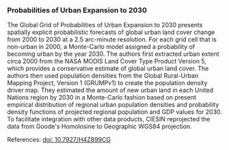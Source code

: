 ### Probabilities of Urban Expansion to 2030

The Global Grid of Probabilities of Urban Expansion to 2030 presents spatially explicit probabilistic forecasts of global urban land cover change from 2000 to 2030 at a 2.5 arc-minute resolution. For each grid cell that is non-urban in 2000, a Monte-Carlo model assigned a probability of becoming urban by the year 2030. The authors first extracted urban extent circa 2000 from the NASA MODIS Land Cover Type Product Version 5, which provides a conservative estimate of global urban land cover. The authors then used population densities from the Global Rural-Urban Mapping Project, Version 1 (GRUMPv1) to create the population density driver map. They estimated the amount of new urban land in each United Nations region by 2030 in a Monte-Carlo fashion based on present empirical distribution of regional urban population densities and probability density functions of projected regional population and GDP values for 2030. To facilitate integration with other data products, CIESIN reprojected the data from Goode's Homolosine to Geographic WGS84 projection.

References: [doi: 10.7927/H4Z899CG](https://dx.doi.org/10.7927/H4Z899CG)
